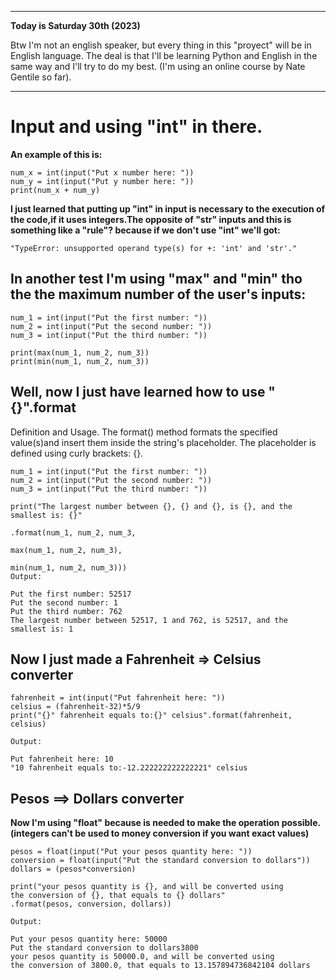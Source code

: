 -------------------------------------------------------------------------------------------------
**Today is Saturday 30th (2023)**

Btw I'm not an english speaker, but every thing in this "proyect" will be in English language.
The deal is that I'll be learning Python and English in the same way and I'll try to do my best. 
(I'm using an online course by Nate Gentile so far).


-------------------------------------------------------------------------------------------------

# Input and using "int" in there.

**An example of this is:**
```
num_x = int(input("Put x number here: "))
num_y = int(input("Put y number here: "))
print(num_x + num_y)
```

**I just learned that putting up "int" in input is necessary to the execution of the code,if it uses integers.The opposite of "str" inputs and this is something like a "rule"? because if we don't use "int" we'll got:**
```
"TypeError: unsupported operand type(s) for +: 'int' and 'str'."
```

## In another test I'm using "max" and "min" tho the the maximum number of the user's inputs:
```
num_1 = int(input("Put the first number: "))
num_2 = int(input("Put the second number: "))
num_3 = int(input("Put the third number: "))

print(max(num_1, num_2, num_3))
print(min(num_1, num_2, num_3))
```

## Well, now I just have learned how to use "{}".format

Definition and Usage. The format() method formats the specified value(s)and insert them inside
the string's placeholder. The placeholder is defined using curly brackets: {}.

```
num_1 = int(input("Put the first number: "))
num_2 = int(input("Put the second number: "))
num_3 = int(input("Put the third number: "))

print("The largest number between {}, {} and {}, is {}, and the smallest is: {}"
                                                               .format(num_1, num_2, num_3,
                                                                max(num_1, num_2, num_3),
                                                                min(num_1, num_2, num_3)))
Output:

Put the first number: 52517
Put the second number: 1
Put the third number: 762
The largest number between 52517, 1 and 762, is 52517, and the smallest is: 1
```
## Now I just made a Fahrenheit => Celsius converter

```
fahrenheit = int(input("Put fahrenheit here: "))
celsius = (fahrenheit-32)*5/9
print("{}° fahrenheit equals to:{}° celsius".format(fahrenheit, celsius)

Output:

Put fahrenheit here: 10
°10 fahrenheit equals to:-12.222222222222221° celsius
```
## Pesos ==> Dollars converter

**Now I'm using "float" because is needed to make the operation possible. (integers can't be used to money conversion if you want exact values)**
```
pesos = float(input("Put your pesos quantity here: "))
conversion = float(input("Put the standard conversion to dollars"))
dollars = (pesos*conversion)

print("your pesos quantity is {}, and will be converted using
the conversion of {}, that equals to {} dollars"
.format(pesos, conversion, dollars))

Output:

Put your pesos quantity here: 50000
Put the standard conversion to dollars3800
your pesos quantity is 50000.0, and will be converted using
the conversion of 3800.0, that equals to 13.157894736842104 dollars

```









